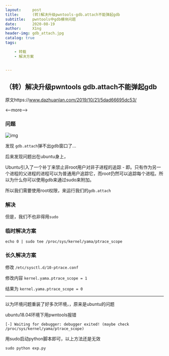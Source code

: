 ```yaml
---
layout:     post
title:      (转)解决升级pwntools-gdb.attach不能弹起gdb
subtitle:   pwntools中gdb模块问题
date:       2020-08-19
author:     X1ng
header-img: gdb_attach.jpg
catalog: true
tags:

    - 转载
    - 解决方案


---
```


## （转）解决升级pwntools gdb.attach不能弹起gdb

原文https://www.dazhuanlan.com/2019/10/21/5dad66695dc53/

<--more-->

### 问题

![img](https://blog-1252049492.cos.ap-hongkong.myqcloud.com/img/fix-gdb-01.jpg)

发现 `gdb.attach`弹不出gdb窗口了…

后来发现问题出在ubuntu身上，

Ubuntu引入了一个补丁来禁止非root用户对非子进程的追踪 - 即。只有作为另一个进程的父进程的进程可以为普通用户追踪它，而root仍然可以追踪每个进程。所以为什么你可以使用gdb来通过sudo来附加。

所以我们需要使用root权限，来运行我们的`gdb.attach`

### 解决

但是，我们不也非得用`sudo`

### 临时解决方案

```
echo 0 | sudo tee /proc/sys/kernel/yama/ptrace_scope
```

### 长久解决方案

修改 `/etc/sysctl.d/10-ptrace.conf`

 修改内容 `kernel.yama.ptrace_scope = 1`

 结果为 `kernel.yama.ptrace_scope = 0`



---

以为环境问题重装了好多次环境，，原来是ubuntu的问题

ubuntu18.04环境下用pwntools报错

```
[-] Waiting for debugger: debugger exited! (maybe check /proc/sys/kernel/yama/ptrace_scope)
```

用sudo启动python脚本即可，以上方法还是无效

```
sudo python exp.py
```

